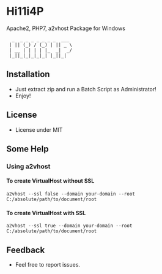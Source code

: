 # Hi11i4P
Apache2, PHP7, a2vhost Package for Windows
```
  _  _ _ _ _ _ _ _  ___ 
 | || (_) / (_) | || _ \
 | __ | | | | |_  _|  _/
 |_||_|_|_|_|_| |_||_|  

```

## Installation
* Just extract zip and run a Batch Script as Administrator!
* Enjoy!

## License
* License under MIT

## Some Help
### Using a2vhost
#### To create VirtualHost without SSL
```
a2vhost --ssl false --domain your-domain --root C:/absolute/path/to/document/root
```
#### To create VirtualHost with SSL
```
a2vhost --ssl true --domain your-domain --root C:/absolute/path/to/document/root
```
## Feedback
* Feel free to report issues.